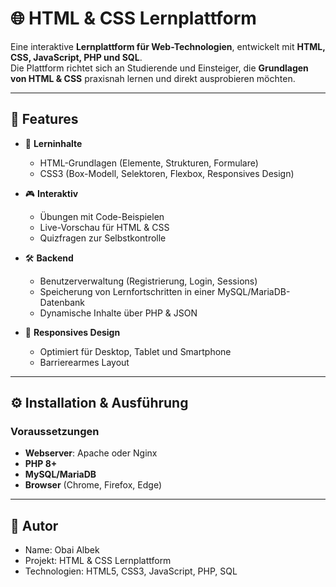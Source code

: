 # 🌐 HTML & CSS Lernplattform

Eine interaktive **Lernplattform für Web-Technologien**, entwickelt mit **HTML, CSS, JavaScript, PHP und SQL**.  
Die Plattform richtet sich an Studierende und Einsteiger, die **Grundlagen von HTML & CSS** praxisnah lernen und direkt ausprobieren möchten.

---

## 🚀 Features

- 📖 **Lerninhalte**
  - HTML-Grundlagen (Elemente, Strukturen, Formulare)
  - CSS3 (Box-Modell, Selektoren, Flexbox, Responsives Design)

- 🎮 **Interaktiv**
  - Übungen mit Code-Beispielen
  - Live-Vorschau für HTML & CSS
  - Quizfragen zur Selbstkontrolle

- 🛠 **Backend**
  - Benutzerverwaltung (Registrierung, Login, Sessions)
  - Speicherung von Lernfortschritten in einer MySQL/MariaDB-Datenbank
  - Dynamische Inhalte über PHP & JSON

- 📱 **Responsives Design**
  - Optimiert für Desktop, Tablet und Smartphone
  - Barrierearmes Layout

---

## ⚙️ Installation & Ausführung

### Voraussetzungen
- **Webserver**: Apache oder Nginx
- **PHP 8+**
- **MySQL/MariaDB**
- **Browser** (Chrome, Firefox, Edge)

---

## 👤 Autor

- Name: Obai Albek
- Projekt: HTML & CSS Lernplattform
- Technologien: HTML5, CSS3, JavaScript, PHP, SQL

